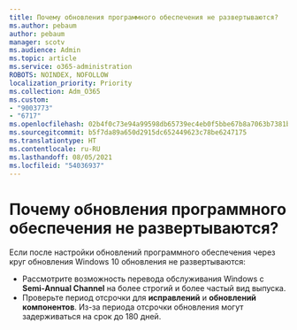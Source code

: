 ```yaml
---
title: Почему обновления программного обеспечения не развертываются?
ms.author: pebaum
author: pebaum
manager: scotv
ms.audience: Admin
ms.topic: article
ms.service: o365-administration
ROBOTS: NOINDEX, NOFOLLOW
localization_priority: Priority
ms.collection: Adm_O365
ms.custom:
- "9003773"
- "6717"
ms.openlocfilehash: 02b4f0c73e94a99598db65739ec4eb0f5bbe67b8a7063b7381b9e6f59efd8c12
ms.sourcegitcommit: b5f7da89a650d2915dc652449623c78be6247175
ms.translationtype: HT
ms.contentlocale: ru-RU
ms.lasthandoff: 08/05/2021
ms.locfileid: "54036937"
---
```

# <a name="why-software-updates-are-not-being-deployed"></a>Почему обновления программного обеспечения не развертываются?

Если после настройки обновлений программного обеспечения через круг обновления Windows 10 обновления не развертываются:  

- Рассмотрите возможность перевода обслуживания Windows с **Semi-Annual Channel** на более строгий и более частый вид выпуска.  
- Проверьте период отсрочки для  **исправлений**  и  **обновлений компонентов**. Из-за периода отсрочки обновления могут задерживаться на срок до 180 дней.
